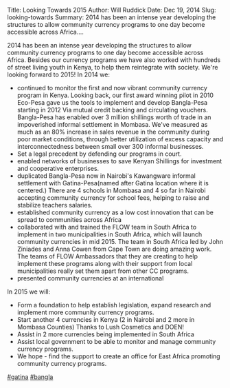 Title: Looking Towards 2015
Author: Will Ruddick
Date: Dec 19, 2014
Slug: looking-towards
Summary: 2014 has been an intense year developing the structures to allow
community currency programs to one day become accessible across
Africa....

2014 has been an intense year developing the structures to allow
community currency programs to one day become accessible across Africa.
Besides our currency programs we have also worked with hundreds of
street living youth in Kenya, to help them reintegrate with society.
We're looking forward to 2015! In 2014 we:

- continued to monitor the first and now vibrant community currency
  program in Kenya. Looking back, our first award winning pilot in
  2010 Eco-Pesa gave us the tools to implement and develop Bangla-Pesa
  starting in 2012 Via mutual credit backing and circulating vouchers.
  Bangla-Pesa has enabled over 3 million shillings worth of trade in
  an impoverished informal settlement in Mombasa. We've measured as
  much as an 80% increase in sales revenue in the community during
  poor market conditions, through better utilization of excess
  capacity and interconnectedness between small over 300 informal
  businesses.
- Set a legal precedent by defending our programs in court.
- enabled networks of businesses to save Kenyan Shillings for
  investment and cooperative enterprises.
- duplicated Bangla-Pesa now in Nairobi's Kawangware informal
  settlement with Gatina-Pesa(named after Gatina location where it is
  centered.) There are 4 schools in Mombasa and 4 so far in Nairobi
  accepting community currency for school fees, helping to raise and
  stabilize teachers salaries.
- established community currency as a low cost innovation that can be
  spread to communities across Africa
- collaborated with and trained the FLOW team in South Africa to
  implement in two municipalities in South Africa, which will launch
  community currencies in mid 2015. The team in South Africa led by
  John Ziniades and Anna Cowen from Cape Town are doing amazing work.
  The teams of FLOW Ambassadors that they are creating to help
  implement these programs along with their support from local
  municipalities really set them apart from other CC programs.
- presented community currencies at an international

In 2015 we will:

- Form a foundation to help establish legislation, expand research and
  implement more community currency programs.
- Start another 4 currencies in Kenya (2 in Nairobi and 2 more in
  Mombasa Counties) Thanks to Lush Cosmetics and DOEN!
- Assist in 2 more currencies being implemented in South Africa
- Assist local government to be able to monitor and manage community
  currency programs.
- We hope - find the support to create an office for East Africa
  promoting community currency programs.

[#gatina](https://www.grassrootseconomics.org/blog/hashtags/gatina)
[#bangla](https://www.grassrootseconomics.org/blog/hashtags/bangla)
